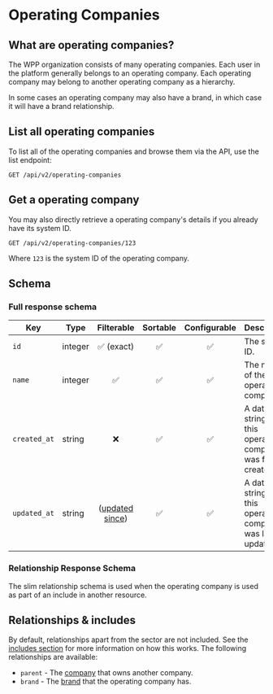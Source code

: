 # Operating Companies

## What are operating companies?

The WPP organization consists of many operating companies. Each user in the platform generally belongs to an operating
company. Each operating company may belong to another operating company as a hierarchy.

In some cases an operating company may also have a brand, in which case it will have a brand relationship.

## List all operating companies

To list all of the operating companies and browse them via the API, use the list endpoint:

```http request
GET /api/v2/operating-companies
```

## Get a operating company

You may also directly retrieve a operating company's details if you already have its system ID.

```http request
GET /api/v2/operating-companies/123
```

Where `123` is the system ID of the operating company.

## Schema

### Full response schema

| Key          | Type    |                Filterable                 |      Sortable      |    Configurable    | Description                                                      |
|--------------|---------|:-----------------------------------------:|:------------------:|:------------------:|------------------------------------------------------------------|
| `id`         | integer |        :white_check_mark: (exact)         | :white_check_mark: | :white_check_mark: | The system ID.                                                   |
| `name`       | integer |            :white_check_mark:             | :white_check_mark: | :white_check_mark: | The  name of the operating company.                              |                                                                                                                         |
| `created_at` | string  |                    :x:                    | :white_check_mark: | :white_check_mark: | A datetime string when this operating company was first created. |
| `updated_at` | string  | ([updated since](../customizing/filters)) | :white_check_mark: | :white_check_mark: | A datetime string when this operating company was last updated.  |

### Relationship Response Schema

The slim relationship schema is used when the operating company is used as part of an include in another resource.

## Relationships & includes

By default, relationships apart from the sector are not included. See
the [includes section](../customizing/includes) for more information on how this works. The following relationships
are available:

- `parent` - The [company](./companies.md) that owns another company.
- `brand` - The [brand](./brands.md) that the operating company has.
